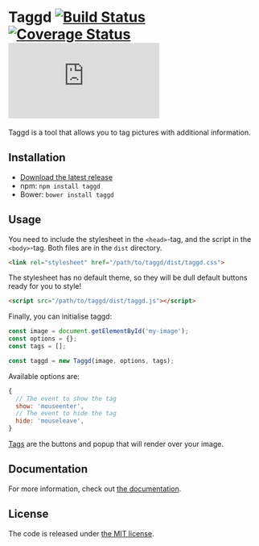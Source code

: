 # Taggd [![Build Status](http://img.shields.io/travis/timseverien/taggd.svg)](https://travis-ci.org/timseverien/taggd) [![Coverage Status](http://img.shields.io/coveralls/timseverien/taggd.svg)](https://coveralls.io/r/timseverien/taggd) ![Library Size](https://badge-size.herokuapp.com/timseverien/taggd/master/dist/taggd.min.js?compression=gzip)

Taggd is a tool that allows you to tag pictures with additional information.

## Installation

* [Download the latest release](https://github.com/timseverien/taggd/archive/master.zip)
* npm: `npm install taggd`
* Bower: `bower install taggd`

## Usage

You need to include the stylesheet in the `<head>`-tag, and the script in the `<body>`-tag. Both files are in the `dist` directory.

```html
<link rel="stylesheet" href="/path/to/taggd/dist/taggd.css">
```

The stylesheet has no default theme, so they will be dull default buttons ready for you to style!

```html
<script src="/path/to/taggd/dist/taggd.js"></script>
```

Finally, you can initialise taggd:

```js
const image = document.getElementById('my-image');
const options = {};
const tags = [];

const taggd = new Taggd(image, options, tags);
```

Available options are:

```js
{
  // The event to show the tag
  show: 'mouseenter',
  // The event to hide the tag
  hide: 'mouseleave',
}
```

[Tags](https://doclets.io/timseverien/taggd/master#dl-Tag) are the buttons and popup that will render over your image.

## Documentation

For more information, check out [the documentation](https://doclets.io/timseverien/taggd/master/overview).

## License

The code is released under [the MIT license](https://github.com/timseverien/taggd/blob/LICENSE.txt).
